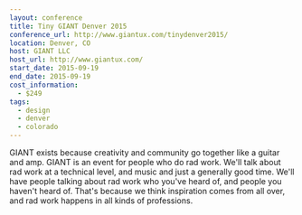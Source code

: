 ```yaml
---
layout: conference
title: Tiny GIANT Denver 2015
conference_url: http://www.giantux.com/tinydenver2015/
location: Denver, CO
host: GIANT LLC
host_url: http://www.giantux.com/
start_date: 2015-09-19
end_date: 2015-09-19
cost_information:
  - $249
tags:
  - design
  - denver
  - colorado
---
```


GIANT exists because creativity and community go together like a guitar and amp.
GIANT is an event for people who do rad work. We'll talk about rad work at a technical level,
and music and just a generally good time. We'll have people talking about rad work who you've
heard of, and people you haven't heard of. That's because we think inspiration comes from all
over, and rad work happens in all kinds of professions.